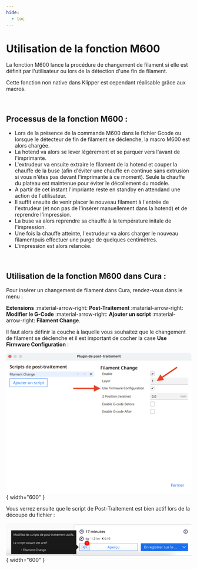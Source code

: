 ```yaml
---
hide:
  - toc
---
```


# Utilisation de la fonction M600

La fonction M600 lance la procédure de changement de filament si elle est définit par l'utilisateur ou lors de la détection d'une fin de filament.
<br />

Cette fonction non native dans Klipper est cependant réalisable grâce aux macros.

<br />

## Processus de la fonction M600 :

  - Lors de la présence de la commande M600 dans le fichier Gcode ou lorsque le détecteur de fin de filament se déclenche, la macro M600 est alors chargée.
  - La hotend va alors se lever légérement et se parquer vers l'avant de l'imprimante.
  - L'extrudeur va ensuite extraire le filament de la hotend et couper la chauffe de la buse (afin d'éviter une chauffe en continue sans extrusion si vous n'êtes pas devant l'imprimante à ce moment). Seule la chauffe du plateau est maintenue pour éviter le décollement du modèle.
  - A partir de cet instant l'impriante reste en standby en attendand une action de l'utilisateur.
  - Il suffit ensuite de venir placer le nouveau filament à l'entrée de l'extrudeur (et non pas de l'insérer manuellement dans la hotend) et de reprendre l'impression.
  - La buse va alors reprendre sa chauffe à la température initale de l'impression.
  - Une fois la chauffe atteinte, l'extrudeur va alors charger le nouveau filamentpuis effectuer une purge de quelques centimètres.
  - L'impression est alors relancée.

<br />

## Utilisation de la fonction M600 dans Cura :

Pour insérer un changement de filament dans Cura, rendez-vous dans le menu :

**Extensions** :material-arrow-right: **Post-Traitement** :material-arrow-right: **Modifier le G-Code** :material-arrow-right: **Ajouter un script** :material-arrow-right: **Filament Change**.
<br />

Il faut alors définir la couche à laquelle vous souhaitez que le changement de filament se déclenche et il est important de cocher la case **Use Firmware Configuration** :

![M600](../assets/img/calibrations/m600-1.png){ width="600" }

Vous verrez ensuite que le script de Post-Traitement est bien actif lors de la découpe du fichier :

![M600](../assets/img/calibrations/m600-2.png){ width="600" }

<br />
